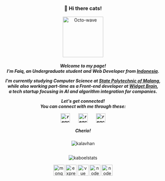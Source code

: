 ##
<h3 align="center">👋 Hi there cats!</h3>
<p align="center"><img src="https://lh3.googleusercontent.com/proxy/T-C4pKwktfvv9tPddpRGXLJzuAL8D14mxYB1YuvbhZii6m3D_GY7swENUps01Zx2JbhjlBobYYkgb-H3BP3HPY3Q4_rgqUvIN11TODzcWPI" width="130" alt="Octo-wave"/> 

<h5 align="center">
<p>Welcome to my page! <br/>I'm Faiq, an Undergraduate student and Web Developer from <a href="https://www.indonesia.travel/gb/en/home">Indonesia</a>.</p>
<p>I'm currently studying Computer Science at <a href="https://polinema.ac.id">State Polytechnic of Malang</a>, <br/>while also working part-time as a Front-end developer at <a href="https://widgetbrain.com">Widget Brain</a>, <br/> a tech startup focusing in AI and algorithm integration for companies.</p>
Let's get connected! <br/>You can connect with me through these:</p>
<p>
<a href="https://linkedin.com/in/faiqkaboel/"><img src="https://devicons.github.io/devicon/devicon.git/icons/linkedin/linkedin-original.svg" alt="react" width="30" height="30"/></a> &nbsp;&nbsp;&nbsp;&nbsp;&nbsp;&nbsp;
<a href="https://facebook.com/faiqkaboel/"><img src="https://devicons.github.io/devicon/devicon.git/icons/facebook/facebook-original.svg" alt="react" width="30" height="30"/></a> &nbsp;&nbsp;&nbsp;&nbsp;&nbsp;&nbsp;
<a href="https://twitter.com/krispykaboel/"><img src="https://devicons.github.io/devicon/devicon.git/icons/twitter/twitter-original.svg" alt="react" width="30" height="30"/> </a>
</p>
<p>Cherio!
</h5>

<p align="center"> 
<img src="https://komarev.com/ghpvc/?username=kaboel&style=flat&color=yellowgreen&label=Stalkers" alt="kalavhan" />
</p>

##

<p align="center">
<img src="https://github-readme-stats.vercel.app/api/wakatime?username=faiqkaboel&theme=gotham" alt="kaboelstats"/></p>


<p align="center">
<img src="https://devicons.github.io/devicon/devicon.git/icons/mongodb/mongodb-original.svg" alt="mongo" width="35" height="35"/> 
<img src="https://devicons.github.io/devicon/devicon.git/icons/express/express-original.svg" alt="express" width="35" height="35"/> 
<img src="https://devicons.github.io/devicon/devicon.git/icons/vuejs/vuejs-original.svg" alt="vue" width="35" height="35"/> 
<img src="https://devicons.github.io/devicon/devicon.git/icons/nodejs/nodejs-original.svg" alt="node" width="35" height="35"/>
<img src="https://devicons.github.io/devicon/devicon.git/icons/laravel/laravel-plain.svg" alt="node" width="35" height="35"/>
</p>
